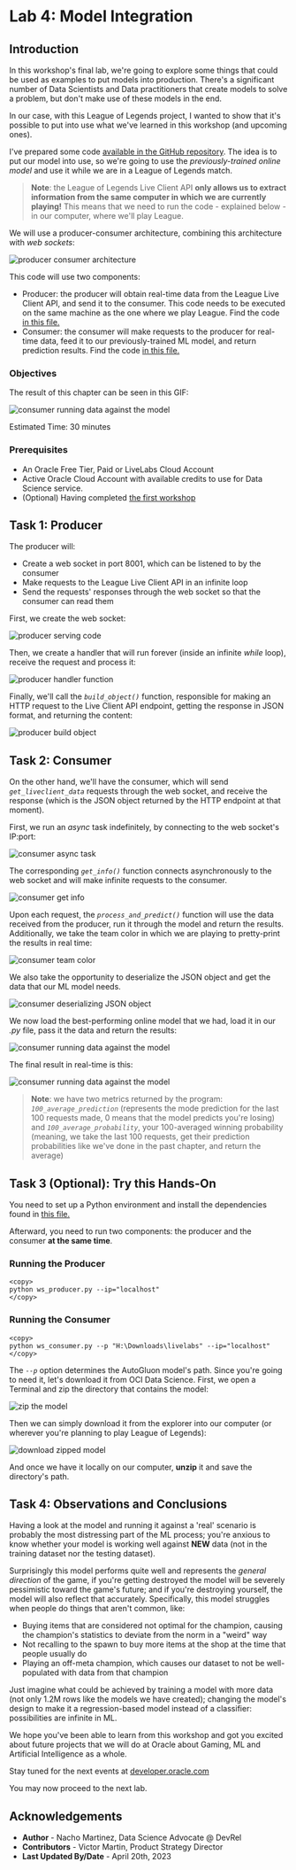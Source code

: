 # Lab 4: Model Integration

## Introduction

In this workshop's final lab, we're going to explore some things that could be used as examples to put models into production. There's a significant number of Data Scientists and Data practitioners that create models to solve a problem, but don't make use of these models in the end. 

In our case, with this League of Legends project, I wanted to show that it's possible to put into use what we've learned in this workshop (and upcoming ones).

I've prepared some code [available in the GitHub repository](https://github.com/oracle-devrel/leagueoflegends-optimizer/tree/main/src). The idea is to put our model into use, so we're going to use the *previously-trained online model* and use it while we are in a League of Legends match.

> **Note**: the League of Legends Live Client API **only allows us to extract information from the same computer in which we are currently playing!** This means that we need to run the code - explained below - in our computer, where we'll play League.

We will use a producer-consumer architecture, combining this architecture with *web sockets*:

![producer consumer architecture](./images/producer_consumer_architecture.jpg)

This code will use two components:
- Producer: the producer will obtain real-time data from the League Live Client API, and send it to the consumer. This code needs to be executed on the same machine as the one where we play League. Find the code [in this file.](https://github.com/oracle-devrel/leagueoflegends-optimizer/tree/main/src/live_client/ws_producer.py)
- Consumer: the consumer will make requests to the producer for real-time data, feed it to our previously-trained ML model, and return prediction results. Find the code [in this file.](https://github.com/oracle-devrel/leagueoflegends-optimizer/tree/main/src/ws_consumer.py)

### Objectives

The result of this chapter can be seen in this GIF:

![consumer running data against the model](./images/realtime.gif)

Estimated Time: 30 minutes

### Prerequisites

* An Oracle Free Tier, Paid or LiveLabs Cloud Account
* Active Oracle Cloud Account with available credits to use for Data Science service.
* (Optional) Having completed [the first workshop](../../workshops/dataextraction/index.html)


## Task 1: Producer

The producer will:
- Create a web socket in port 8001, which can be listened to by the consumer
- Make requests to the League Live Client API in an infinite loop
- Send the requests' responses through the web socket so that the consumer can read them

First, we create the web socket:

![producer serving code](./images/producer_serve.png)

Then, we create a handler that will run forever (inside an infinite _while_ loop), receive the request and process it:

![producer handler function](./images/producer_handler.png)

Finally, we'll call the _`build_object()`_ function, responsible for making an HTTP request to the Live Client API endpoint, getting the response in JSON format, and returning the content:

![producer build object](./images/producer_build_object.png)

## Task 2: Consumer

On the other hand, we'll have the consumer, which will send _`get_liveclient_data`_ requests through the web socket, and receive the response (which is the JSON object returned by the HTTP endpoint at that moment).

First, we run an _async_ task indefinitely, by connecting to the web socket's IP:port:

![consumer async task](./images/consumer_asyncio.png)

The corresponding _`get_info()`_ function connects asynchronously to the web socket and will make infinite requests to the consumer.

![consumer get info](./images/consumer_get_info.png)

Upon each request, the _`process_and_predict()`_ function will use the data received from the producer, run it through the model and return the results. Additionally, we take the team color in which we are playing to pretty-print the results in real time:

![consumer team color](./images/consumer_process_1.png)

We also take the opportunity to deserialize the JSON object and get the data that our ML model needs. 

![consumer deserializing JSON object](./images/consumer_deserialize.png)

We now load the best-performing online model that we had, load it in our _.py_ file, pass it the data and return the results:

![consumer running data against the model](./images/consumer_run_model.png)

The final result in real-time is this:

![consumer running data against the model](./images/realtime.gif)

> **Note**: we have two metrics returned by the program: _`100_average_prediction`_ (represents the mode prediction for the last 100 requests made, 0 means that the model predicts you're losing) and _`100_average_probability`_, your 100-averaged winning probability (meaning, we take the last 100 requests, get their prediction probabilities like we've done in the past chapter, and return the average)

## Task 3 (Optional): Try this Hands-On

You need to set up a Python environment and install the dependencies found in [this file.](https://github.com/oracle-devrel/leagueoflegends-optimizer/blob/livelabs/deps/requirements_lab2_integration.txt)

Afterward, you need to run two components: the producer and the consumer **at the same time**.

### Running the Producer

```
<copy>
python ws_producer.py --ip="localhost"
</copy>
```

### Running the Consumer

```
<copy>
python ws_consumer.py --p "H:\Downloads\livelabs" --ip="localhost"
</copy>
```

The _`--p`_ option determines the AutoGluon model's path. Since you're going to need it, let's download it from OCI Data Science. First, we open a Terminal and zip the directory that contains the model:

![zip the model](./images/zip_model.png)

Then we can simply download it from the explorer into our computer (or wherever you're planning to play League of Legends):

![download zipped model](./images/download_zipped_model.png)

And once we have it locally on our computer, **unzip** it and save the directory's path.

## Task 4: Observations and Conclusions

Having a look at the model and running it against a 'real' scenario is probably the most distressing part of the ML process; you're anxious to know whether your model is working well against **NEW** data (not in the training dataset nor the testing dataset). 

Surprisingly this model performs quite well and represents the *general direction* of the game, if you're getting destroyed the model will be severely pessimistic toward the game's future; and if you're destroying yourself, the model will also reflect that accurately. Specifically, this model struggles when people do things that aren't common, like:
- Buying items that are considered not optimal for the champion, causing the champion's statistics to deviate from the norm in a "weird" way
- Not recalling to the spawn to buy more items at the shop at the time that people usually do
- Playing an off-meta champion, which causes our dataset to not be well-populated with data from that champion

Just imagine what could be achieved by training a model with more data (not only 1.2M rows like the models we have created); changing the model's design to make it a regression-based model instead of a classifier: possibilities are infinite in ML.

We hope you've been able to learn from this workshop and got you excited about future projects that we will do at Oracle about Gaming, ML and Artificial Intelligence as a whole.

Stay tuned for the next events at [developer.oracle.com](https://developer.oracle.com/community/events.html)

You may now proceed to the next lab.

## Acknowledgements

* **Author** - Nacho Martinez, Data Science Advocate @ DevRel
* **Contributors** -  Victor Martin, Product Strategy Director
* **Last Updated By/Date** - April 20th, 2023